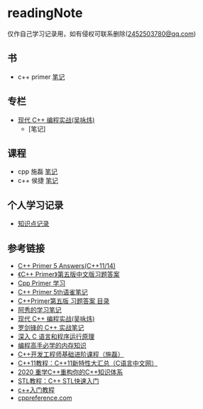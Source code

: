 # readingNote
仅作自己学习记录用，如有侵权可联系删除(2452503780@qq.com)
## 书

- c++ primer [笔记](cpp_primer_note/readme.md) 

## 专栏

- [现代 C++ 编程实战(吴咏炜)](https://time.geekbang.org/column/intro/100040501?tab=catalog)
    - [笔记]


## 课程 

- cpp 施磊 [笔记](cppShilei/Readme.md)
- c++ 侯捷 [笔记](cppHoujie/readme.md)

## 个人学习记录

- [知识点记录](知识点记录/readme.md)

## 参考链接
- [C++ Primer 5 Answers(C++11/14)](https://github.com/Mooophy/Cpp-Primer)
- [《C++ Primer》第五版中文版习题答案](https://github.com/huangmingchuan/Cpp_Primer_Answers)
- [Cpp Primer 学习](https://github.com/applenob/Cpp_Primer_Practice)
- [C++ Primer 5th语雀笔记](https://www.yuque.com/kinvy/cpp-primer)
- [C++Primer第五版 习题答案 目录](https://blog.csdn.net/shamozhizhoutx/article/details/81264498)
- [阿秀的学习笔记](https://interviewguide.cn/)
- [现代 C++ 编程实战(吴咏炜)](https://time.geekbang.org/column/intro/100040501?tab=catalog)
- [罗剑锋的 C++ 实战笔记](https://time.geekbang.org/column/intro/100051801)
- [深入 C 语言和程序运行原理](https://time.geekbang.org/column/intro/100100701)
- [编程高手必学的内存知识](https://time.geekbang.org/column/intro/100094901)
- [C++开发工程师基础进阶课程（施磊）](https://ke.qq.com/course/464039#term_id=103626440)
- [C++11教程：C++11新特性大汇总（C语言中文网）](http://c.biancheng.net/cplus/11/)
- [2020 重学C++重构你的C++知识体系](https://coding.imooc.com/learn/list/414.html)
- [STL教程：C++ STL快速入门](http://c.biancheng.net/stl/)
- [c++入门教程](http://c.biancheng.net/cplus/)
- [cppreference.com](https://zh.cppreference.com/w/%E9%A6%96%E9%A1%B5)

